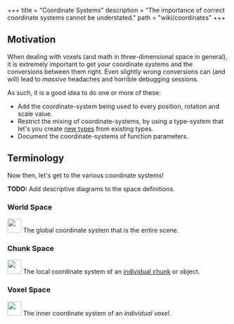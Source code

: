 +++
title = "Coordinate Systems"
description = "The importance of correct coordinate systems cannot be understated."
path = "wiki/coordinates"
+++

## Motivation

When dealing with voxels (and math in three-dimensional space in general), it is extremely important to get your coordinate systems and the conversions between them right. Even slightly wrong conversions can (and will) lead to *massive* headaches and horrible debugging sessions.

As such, it is a good idea to do one or more of these:

- Add the coordinate-system being used to every position, rotation and scale value.
- Restrict the mixing of coordinate-systems, by using a type-system that let's you create [new types](https://www.worthe-it.co.za/blog/2020-10-31-newtype-pattern-in-rust.html) from existing types.
- Document the coordinate-systems of function parameters.

## Terminology

Now then, let's get to the various coordinate systems!

**TODO:** Add descriptive diagrams to the space definitions.

### World Space

<img src="/favicon-32x32.png" width=32></img>
The global coordinate system that is the entire scene.

### Chunk Space

<img src="/favicon-32x32.png" width=32></img>
The local coordinate system of an [individual chunk](/wiki/storage/chunking) or object.

### Voxel Space

<img src="/favicon-32x32.png" width=32></img>
The inner coordinate system of an *individual voxel*.
